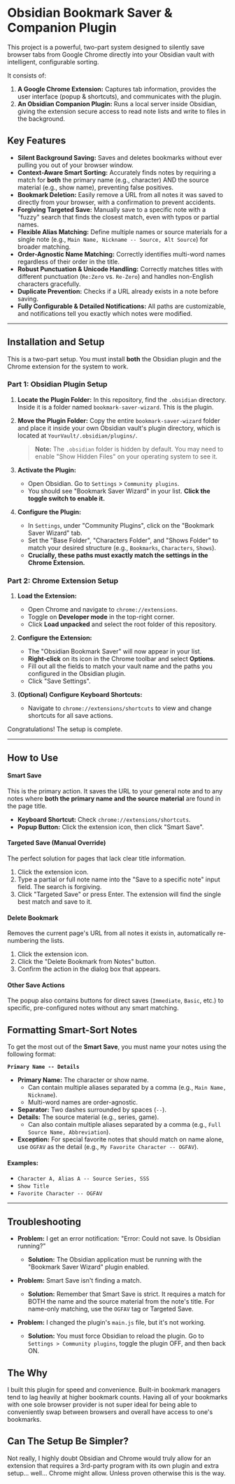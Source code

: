 # Obsidian Bookmark Saver & Companion Plugin

This project is a powerful, two-part system designed to silently save browser tabs from Google Chrome directly into your Obsidian vault with intelligent, configurable sorting.

It consists of:
1.  **A Google Chrome Extension:** Captures tab information, provides the user interface (popup & shortcuts), and communicates with the plugin.
2.  **An Obsidian Companion Plugin:** Runs a local server inside Obsidian, giving the extension secure access to read note lists and write to files in the background.

## Key Features

*   **Silent Background Saving:** Saves and deletes bookmarks without ever pulling you out of your browser window.
*   **Context-Aware Smart Sorting:** Accurately finds notes by requiring a match for **both** the primary name (e.g., character) AND the source material (e.g., show name), preventing false positives.
*   **Bookmark Deletion:** Easily remove a URL from all notes it was saved to directly from your browser, with a confirmation to prevent accidents.
*   **Forgiving Targeted Save:** Manually save to a specific note with a "fuzzy" search that finds the closest match, even with typos or partial names.
*   **Flexible Alias Matching:** Define multiple names or source materials for a single note (e.g., `Main Name, Nickname -- Source, Alt Source`) for broader matching.
*   **Order-Agnostic Name Matching:** Correctly identifies multi-word names regardless of their order in the title.
*   **Robust Punctuation & Unicode Handling:** Correctly matches titles with different punctuation (`Re:Zero` vs. `Re-Zero`) and handles non-English characters gracefully.
*   **Duplicate Prevention:** Checks if a URL already exists in a note before saving.
*   **Fully Configurable & Detailed Notifications:** All paths are customizable, and notifications tell you exactly which notes were modified.

***

## Installation and Setup

This is a two-part setup. You must install **both** the Obsidian plugin and the Chrome extension for the system to work.

### Part 1: Obsidian Plugin Setup

1.  **Locate the Plugin Folder:** In this repository, find the `.obsidian` directory. Inside it is a folder named `bookmark-saver-wizard`. This is the plugin.

2.  **Move the Plugin Folder:** Copy the entire `bookmark-saver-wizard` folder and place it inside your own Obsidian vault's plugin directory, which is located at `YourVault/.obsidian/plugins/`.

    > **Note:** The `.obsidian` folder is hidden by default. You may need to enable "Show Hidden Files" on your operating system to see it.

3.  **Activate the Plugin:**
    *   Open Obsidian. Go to `Settings` > `Community plugins`.
    *   You should see "Bookmark Saver Wizard" in your list. **Click the toggle switch to enable it.**

4.  **Configure the Plugin:**
    *   In `Settings`, under "Community Plugins", click on the "Bookmark Saver Wizard" tab.
    *   Set the "Base Folder", "Characters Folder", and "Shows Folder" to match your desired structure (e.g., `Bookmarks`, `Characters`, `Shows`).
    *   **Crucially, these paths must exactly match the settings in the Chrome Extension.**

### Part 2: Chrome Extension Setup

1.  **Load the Extension:**
    *   Open Chrome and navigate to `chrome://extensions`.
    *   Toggle on **Developer mode** in the top-right corner.
    *   Click **Load unpacked** and select the root folder of this repository.

2.  **Configure the Extension:**
    *   The "Obsidian Bookmark Saver" will now appear in your list.
    *   **Right-click** on its icon in the Chrome toolbar and select **Options**.
    *   Fill out all the fields to match your vault name and the paths you configured in the Obsidian plugin.
    *   Click "Save Settings".

3.  **(Optional) Configure Keyboard Shortcuts:**
    *   Navigate to `chrome://extensions/shortcuts` to view and change shortcuts for all save actions.

Congratulations! The setup is complete.

***

## How to Use

#### Smart Save
This is the primary action. It saves the URL to your general note and to any notes where **both the primary name and the source material** are found in the page title.
*   **Keyboard Shortcut:** Check `chrome://extensions/shortcuts`.
*   **Popup Button:** Click the extension icon, then click "Smart Save".

#### Targeted Save (Manual Override)
The perfect solution for pages that lack clear title information.
1.  Click the extension icon.
2.  Type a partial or full note name into the "Save to a specific note" input field. The search is forgiving.
3.  Click "Targeted Save" or press Enter. The extension will find the single best match and save to it.

#### Delete Bookmark
Removes the current page's URL from all notes it exists in, automatically re-numbering the lists.
1.  Click the extension icon.
2.  Click the "Delete Bookmark from Notes" button.
3.  Confirm the action in the dialog box that appears.

#### Other Save Actions
The popup also contains buttons for direct saves (`Immediate`, `Basic`, etc.) to specific, pre-configured notes without any smart matching.

## Formatting Smart-Sort Notes

To get the most out of the **Smart Save**, you must name your notes using the following format:

**`Primary Name -- Details`**

*   **Primary Name:** The character or show name.
    *   Can contain multiple aliases separated by a comma (e.g., `Main Name, Nickname`).
    *   Multi-word names are order-agnostic.
*   **Separator:** Two dashes surrounded by spaces (` -- `).
*   **Details:** The source material (e.g., series, game).
    *   Can also contain multiple aliases separated by a comma (e.g., `Full Source Name, Abbreviation`).
*   **Exception:** For special favorite notes that should match on name alone, use `OGFAV` as the detail (e.g., `My Favorite Character -- OGFAV`).

#### Examples:
*   `Character A, Alias A -- Source Series, SSS`
*   `Show Title`
*   `Favorite Character -- OGFAV`

***

## Troubleshooting

*   **Problem:** I get an error notification: "Error: Could not save. Is Obsidian running?"
    *   **Solution:** The Obsidian application must be running with the "Bookmark Saver Wizard" plugin enabled.

*   **Problem:** Smart Save isn't finding a match.
    *   **Solution:** Remember that Smart Save is strict. It requires a match for BOTH the name and the source material from the note's title. For name-only matching, use the `OGFAV` tag or Targeted Save.

*   **Problem:** I changed the plugin's `main.js` file, but it's not working.
    *   **Solution:** You must force Obsidian to reload the plugin. Go to `Settings > Community plugins`, toggle the plugin OFF, and then back ON.

## The Why
I built this plugin for speed and convenience. Built-in bookmark managers tend to lag heavily at higher bookmark counts. Having all of your bookmarks with one sole browser provider is not super ideal for being able to conveniently swap between browsers and overall have access to one's bookmarks.

## Can The Setup Be Simpler?
Not really, I highly doubt Obsidian and Chrome would truly allow for an extension that requires a 3rd-party program with its own plugin and extra setup... well... Chrome might allow. Unless proven otherwise this is the way.
